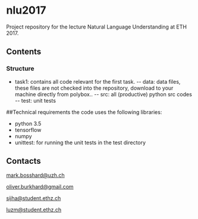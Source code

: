 # nlu2017

Project repository for the lecture Natural Language Understanding at ETH 2017.

## Contents

### Structure
 - task1:  contains all code relevant for the first task.
    -- data: data files, these files are not checked into the repository, download to your machine directly from polybox..
     -- src: all (productive) python src codes
    -- test: unit tests

##Technical requirements
the code uses the following libraries:
 - python 3.5
 - tensorflow
 - numpy
 - unittest: for running the unit tests in the test directory



## Contacts
mark.bosshard@uzh.ch

oliver.burkhard@gmail.com

sijha@student.ethz.ch

luzm@student.ethz.ch
